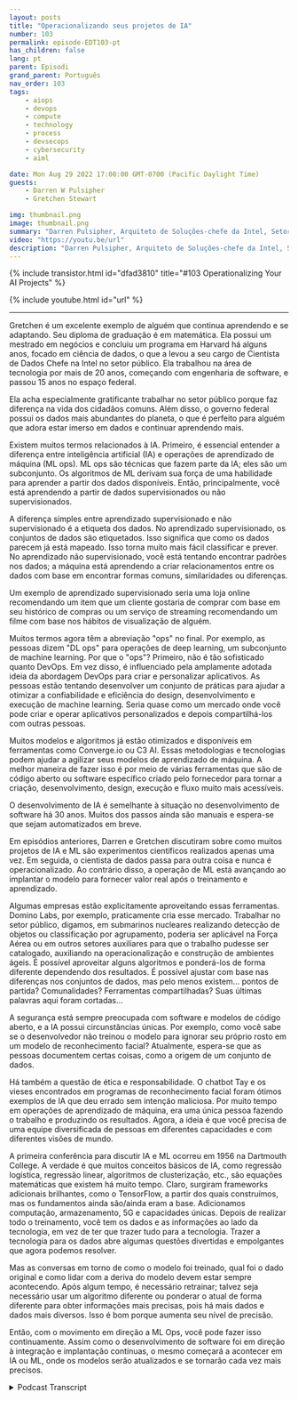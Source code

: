 ```yaml
---
layout: posts
title: "Operacionalizando seus projetos de IA"
number: 103
permalink: episode-EDT103-pt
has_children: false
lang: pt
parent: Episodi
grand_parent: Português
nav_order: 103
tags:
    - aiops
    - devops
    - compute
    - technology
    - process
    - devsecops
    - cybersecurity
    - aiml

date: Mon Aug 29 2022 17:00:00 GMT-0700 (Pacific Daylight Time)
guests:
    - Darren W Pulsipher
    - Gretchen Stewart

img: thumbnail.png
image: thumbnail.png
summary: "Darren Pulsipher, Arquiteto de Soluções-chefe da Intel, Setor Público, e Gretchen Stewart, Cientista de Dados-chefe da Intel, Setor Público, discutem a operacionalização de projetos de IA."
video: "https://youtu.be/url"
description: "Darren Pulsipher, Arquiteto de Soluções-chefe da Intel, Setor Público, e Gretchen Stewart, Cientista de Dados-chefe da Intel, Setor Público, discutem a operacionalização de projetos de IA."
---
```


<div>
{% include transistor.html id="dfad3810" title="#103 Operationalizing Your AI Projects" %}

{% include youtube.html id="url" %}
</div>

---

Gretchen é um excelente exemplo de alguém que continua aprendendo e se adaptando. Seu diploma de graduação é em matemática. Ela possui um mestrado em negócios e concluiu um programa em Harvard há alguns anos, focado em ciência de dados, o que a levou a seu cargo de Cientista de Dados Chefe na Intel no setor público. Ela trabalhou na área de tecnologia por mais de 20 anos, começando com engenharia de software, e passou 15 anos no espaço federal.

Ela acha especialmente gratificante trabalhar no setor público porque faz diferença na vida dos cidadãos comuns. Além disso, o governo federal possui os dados mais abundantes do planeta, o que é perfeito para alguém que adora estar imerso em dados e continuar aprendendo mais.

Existem muitos termos relacionados à IA. Primeiro, é essencial entender a diferença entre inteligência artificial (IA) e operações de aprendizado de máquina (ML ops). ML ops são técnicas que fazem parte da IA; eles são um subconjunto. Os algoritmos de ML derivam sua força de uma habilidade para aprender a partir dos dados disponíveis. Então, principalmente, você está aprendendo a partir de dados supervisionados ou não supervisionados.

A diferença simples entre aprendizado supervisionado e não supervisionado é a etiqueta dos dados. No aprendizado supervisionado, os conjuntos de dados são etiquetados. Isso significa que como os dados parecem já está mapeado. Isso torna muito mais fácil classificar e prever. No aprendizado não supervisionado, você está tentando encontrar padrões nos dados; a máquina está aprendendo a criar relacionamentos entre os dados com base em encontrar formas comuns, similaridades ou diferenças.

Um exemplo de aprendizado supervisionado seria uma loja online recomendando um item que um cliente gostaria de comprar com base em seu histórico de compras ou um serviço de streaming recomendando um filme com base nos hábitos de visualização de alguém.

Muitos termos agora têm a abreviação "ops" no final. Por exemplo, as pessoas dizem "DL ops" para operações de deep learning, um subconjunto de machine learning. Por que o "ops"? Primeiro, não é tão sofisticado quanto DevOps. Em vez disso, é influenciado pela amplamente adotada ideia da abordagem DevOps para criar e personalizar aplicativos. As pessoas estão tentando desenvolver um conjunto de práticas para ajudar a otimizar a confiabilidade e eficiência do design, desenvolvimento e execução de machine learning. Seria quase como um mercado onde você pode criar e operar aplicativos personalizados e depois compartilhá-los com outras pessoas.

Muitos modelos e algoritmos já estão otimizados e disponíveis em ferramentas como Converge.io ou C3 AI. Essas metodologias e tecnologias podem ajudar a agilizar seus modelos de aprendizado de máquina. A melhor maneira de fazer isso é por meio de várias ferramentas que são de código aberto ou software específico criado pelo fornecedor para tornar a criação, desenvolvimento, design, execução e fluxo muito mais acessíveis.

O desenvolvimento de IA é semelhante à situação no desenvolvimento de software há 30 anos. Muitos dos passos ainda são manuais e espera-se que sejam automatizados em breve.

Em episódios anteriores, Darren e Gretchen discutiram sobre como muitos projetos de IA e ML são experimentos científicos realizados apenas uma vez. Em seguida, o cientista de dados passa para outra coisa e nunca é operacionalizado. Ao contrário disso, a operação de ML está avançando ao implantar o modelo para fornecer valor real após o treinamento e aprendizado.

Algumas empresas estão explicitamente aproveitando essas ferramentas. Domino Labs, por exemplo, praticamente cria esse mercado. Trabalhar no setor público, digamos, em submarinos nucleares realizando detecção de objetos ou classificação por agrupamento, poderia ser aplicável na Força Aérea ou em outros setores auxiliares para que o trabalho pudesse ser catalogado, auxiliando na operacionalização e construção de ambientes ágeis. É possível aproveitar alguns algoritmos e ponderá-los de forma diferente dependendo dos resultados. É possível ajustar com base nas diferenças nos conjuntos de dados, mas pelo menos existem... pontos de partida? Comunalidades? Ferramentas compartilhadas? Suas últimas palavras aqui foram cortadas...

A segurança está sempre preocupada com software e modelos de código aberto, e a IA possui circunstâncias únicas. Por exemplo, como você sabe se o desenvolvedor não treinou o modelo para ignorar seu próprio rosto em um modelo de reconhecimento facial? Atualmente, espera-se que as pessoas documentem certas coisas, como a origem de um conjunto de dados.

Há também a questão de ética e responsabilidade. O chatbot Tay e os vieses encontrados em programas de reconhecimento facial foram ótimos exemplos de IA que deu errado sem intenção maliciosa. Por muito tempo em operações de aprendizado de máquina, era uma única pessoa fazendo o trabalho e produzindo os resultados. Agora, a ideia é que você precisa de uma equipe diversificada de pessoas em diferentes capacidades e com diferentes visões de mundo.

A primeira conferência para discutir IA e ML ocorreu em 1956 na Dartmouth College. A verdade é que muitos conceitos básicos de IA, como regressão logística, regressão linear, algoritmos de clusterização, etc., são equações matemáticas que existem há muito tempo. Claro, surgiram frameworks adicionais brilhantes, como o TensorFlow, a partir dos quais construímos, mas os fundamentos ainda são/ainda eram a base. Adicionamos computação, armazenamento, 5G e capacidades únicas. Depois de realizar todo o treinamento, você tem os dados e as informações ao lado da tecnologia, em vez de ter que trazer tudo para a tecnologia. Trazer a tecnologia para os dados abre algumas questões divertidas e empolgantes que agora podemos resolver.

Mas as conversas em torno de como o modelo foi treinado, qual foi o dado original e como lidar com a deriva do modelo devem estar sempre acontecendo. Após algum tempo, é necessário retrainar; talvez seja necessário usar um algoritmo diferente ou ponderar o atual de forma diferente para obter informações mais precisas, pois há mais dados e dados mais diversos. Isso é bom porque aumenta seu nível de precisão.

Então, com o movimento em direção a ML Ops, você pode fazer isso continuamente. Assim como o desenvolvimento de software foi em direção à integração e implantação contínuas, o mesmo começará a acontecer em IA ou ML, onde os modelos serão atualizados e se tornarão cada vez mais precisos.



<details>
<summary> Podcast Transcript </summary>

<p></p>

</details>
